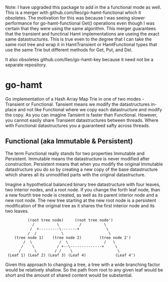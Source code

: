 Note: I have upgraded this package to add in the a functional mode as well.
This is a merger with github.com/lleo/go-hamt-functional which it obsoletes.
The motivation for this was because I was seeing slower performance for 
go-hamt-functional Get() operations even though I was certain that they were
using the same algorithm. This merger guarantees that the transient and
functinal Hamt implementations are useing the exact same datastructures. This
is true even to the degree that I can take the same root tree and wrap it
in HamtTransient or HamtFunctional types that use the same Trie but different
methods for Get, Put, and Del.

It also obsoletes github.com/lleo/go-hamt-key because it need not be a separate
repository.


# go-hamt
Go implementation of a Hash Array Map Trie in one of two modes - Transient or
Functional. Tansient means we modify the datastructures in-place and not like
Functional where we copy each datastructure and modify the copy. As you can
imagine Tansient is faster than Functional. However, you cannot easily share
Transient datastructures between threads. Where with Functional datastructures
you a guaranteed safty across threads.

## Functional (aka Immutable & Persistent)
The term Functional really stands for two properties Immutable and Persistent.
Immutable means the datastructure is never modified after construction.
Persistent means that when you modify the original Immutable datastructure you
do so by creating a new copy of the base datastructure which shares all its
unmodified parts with the original datastructure.

Imagine a hypothetical balanced binary tree datastructure with four leaves, two
interior nodes, and a root node. If you change the forth leaf node, than a new
fourth tree node is created, as well as its parent interior node and a new root
node. The new tree starting at the new root node is a persistent modification of
the original tree as it shares the first interior node and its two leaves.

              (root tree node)     (root tree node')
                /          \         /          \
               /  +---------\-------+            \
              /  /           \                    \
        (tree node 1)    (tree node 2)        (tree node 2')
            /  \            /  \                /   \
           /    \          / +--\--------------+     \
          /      \        / /    \                    \
     (Leaf 1) (Leaf 2) (Leaf 3) (Leaf 4)             (Leaf 4')

Given this approach to changing a tree, a tree with a wide branching factor
would be relatively shallow. So the path from root to any given leaf would be
short and the amount of shared content would be substantial.
